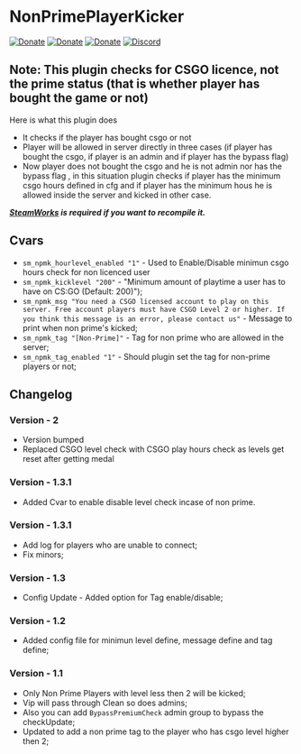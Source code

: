 # NonPrimePlayerKicker
[![Donate](https://cdn2.iconfinder.com/data/icons/social-icons-circular-color/512/paypal-64.png)](https://www.paypal.me/Shivam169)  [![Donate](https://cdn2.iconfinder.com/data/icons/social-icons-circular-color/512/paytm-64.png)](https://drive.google.com/file/d/1ks_B3s9dNk_RPkDVf1DL1ITKe0mnrTRk/view)  [![Donate](https://cdn.iconscout.com/icon/free/png-64/upi-bhim-transfer-1795405-1522773.png)](https://drive.google.com/open?id=1VYYThJS78Pp6yyIU0lCIC4j7ef5a4G0l)  [![Discord](https://cdn3.iconfinder.com/data/icons/logos-and-brands-adobe/512/91_Discord-64.png)](https://discord.gg/HcCFa8q)  

## Note: This plugin checks for CSGO licence, not the prime status (that is whether player has bought the game or not)
Here is what this plugin does
- It checks if the player has bought csgo or not 
- Player will be allowed in server directly in three cases (if player has bought the csgo, if player is an admin and if player has the bypass flag)
- Now player does not bought the csgo and he is not admin nor has the bypass flag , in this situation plugin checks if player has the minimum csgo hours defined in cfg and if player has the minimum hous he is allowed inside the server and kicked in other case.

***[SteamWorks](https://forums.alliedmods.net/showthread.php?t=229556) is required if you want to recompile it.***

## Cvars
- `sm_npmk_hourlevel_enabled "1"` - Used to Enable/Disable minimun csgo hours check for non licenced user
- `sm_npmk_kicklevel "200"` - "Minimum amount of playtime a user has to have on CS:GO (Default: 200)");
- `sm_npmk_msg "You need a CSGO licensed account to play on this server. Free account players must have CSGO Level 2 or higher. If you think this message is an error, please contact us"` - Message to print when non prime's kicked;
- `sm_npmk_tag "[Non-Prime]"` - Tag for non prime who are allowed in the server;
- `sm_npmk_tag_enabled "1"` - Should plugin set the tag for non-prime players or not;

## Changelog
### Version - 2
- Version bumped
- Replaced CSGO level check with CSGO play hours check as levels get reset after getting medal

### Version - 1.3.1
- Added Cvar to enable disable level check incase of non prime.

### Version - 1.3.1
- Add log for players who are unable to connect;
- Fix minors;

### Version - 1.3
- Config Update - Added option for Tag enable/disable;

### Version - 1.2
- Added config file for minimun level define, message define and tag define;

### Version - 1.1
- Only Non Prime Players with level less then 2 will be kicked;
- Vip will pass through Clean so does admins;
- Also you can add `BypassPremiumCheck` admin group to bypass the checkUpdate;
- Updated to add a non prime tag to the player who has csgo level higher then 2;
